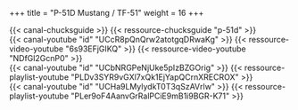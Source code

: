 +++
title = "P-51D Mustang / TF-51"
weight = 16
+++

<div class="contenu"> <!-- Chuck's guide //-->
{{< canal-chucksguide >}}
{{< ressource-chucksguide "p-51d" >}}
</div>

<div class="contenu de_qualite"> <!-- Reflected Simulations//-->
{{< canal-youtube "id" "UCcR8pQnQrw2atotgqDRwaKg" >}}
{{< ressource-video-youtube "6s93EFjGIKQ" >}}
{{< ressource-video-youtube "NDfGl2GcnP0" >}}
</div>

<div class="contenu"> <!-- Loulou de DCS World //-->
{{< canal-youtube "id" "UCbNRGPeNjUke5pIzBZGOrig" >}}
{{< ressource-playlist-youtube "PLDv3SYR9vGXl7xQk1EjYapQCrnXRECROX" >}}
</div>

<div class="contenu"> <!-- Matt Waggner //-->
{{< canal-youtube "id" "UCHa9LMylydkT0T3qSzAVrlw" >}}
{{< ressource-playlist-youtube "PLer9oF4AanvGrRalPCiE9mB1i9BGR-K71" >}}
</div>

